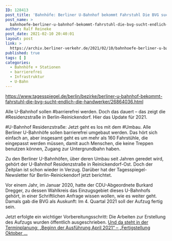 ```yaml
---
ID: 128413
post_title: 'Bahnhöfe: Berliner U-Bahnhof bekommt Fahrstuhl Die BVG sucht endlich die Handwerker, aus Der Tagesspiegel'
post_name: >
  bahnhoefe-berliner-u-bahnhof-bekommt-fahrstuhl-die-bvg-sucht-endlich-die-handwerker-aus-der-tagesspiegel
author: Ralf Reineke
post_date: 2021-02-10 20:40:01
layout: post
link: >
  https://archiv.berliner-verkehr.de/2021/02/10/bahnhoefe-berliner-u-bahnhof-bekommt-fahrstuhl-die-bvg-sucht-endlich-die-handwerker-aus-der-tagesspiegel/
published: true
tags: [ ]
categories:
  - Bahnhöfe + Stationen
  - barrierefrei
  - Infrastruktur
  - U-Bahn
---
```

https://www.tagesspiegel.de/berlin/bezirke/berliner-u-bahnhof-bekommt-fahrstuhl-die-bvg-sucht-endlich-die-handwerker/26864036.html

Alle U-Bahnhof sollen #barrierefrei werden. Doch das dauert – das zeigt die #Residenzstraße in Berlin-Reinickendorf. Hier das Update für 2021.

#U-Bahnhof Residenzstraße: Jetzt geht es los mit dem #Umbau. Alle Berliner U-Bahnhöfe sollen barrierefrei umgebaut werden. Das hört sich einfach an, aber insgesamt geht es um mehr als 160 Fahrstühle, die eingepasst werden müssen, damit auch Menschen, die keine Treppen benutzen können, Zugang zur Untergrundbahn haben.

Zu den Berliner U-Bahnhöfen, über deren Umbau seit Jahren geredet wird, gehört der U-Bahnhof Residenzstraße in Reinickendorf-Ost. Doch der Zeitplan ist schon wieder in Verzug. Darüber hat der Tagesspiegel-Newsletter für Berlin-Reinickendorf jetzt berichtet.

Vor einem Jahr, im Januar 2020, hatte der CDU-Abgeordnete Burkard Dregger, zu dessen Wahlkreis das Einzugsgebiet dieses U-Bahnhofs gehört, in einer Schriftlichen Anfrage wissen wollen, wie es weiter geht. Damals gab die BVG als Auskunft: Im 4. Quartal 2021 soll der Aufzug fertig sein.

Jetzt erfolgte ein wichtiger Vorbereitungsschritt: Die Arbeiten zur Erstellung des Aufzugs wurden öffentlich ausgeschrieben. <a href="https://www.tagesspiegel.de/berlin/bezirke/berliner-u-bahnhof-bekommt-fahrstuhl-die-bvg-sucht-endlich-die-handwerker/26864036.html">Und da steht in der Terminplanung: „Beginn der Ausführung April 2021“ – „Fertigstellung Oktober ...</a>